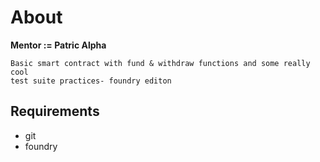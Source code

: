 # About
**Mentor := Patric Alpha**
```
Basic smart contract with fund & withdraw functions and some really cool
test suite practices- foundry editon
```

## Requirements
- git
- foundry

